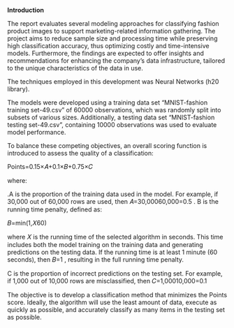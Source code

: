 **Introduction**

The report evaluates several modeling approaches for classifying fashion product images to support marketing-related information gathering. The project aims to reduce sample size and processing time while preserving high classification accuracy, thus optimizing costly and time-intensive models. Furthermore, the findings are expected to offer insights and recommendations for enhancing the company’s data infrastructure, tailored to the unique characteristics of the data in use.

The techniques employed in this development was Neural Networks (h20 library).

The models were developed using a training data set “MNIST-fashion training set-49.csv” of 60000 observations, which was randomly split into subsets of various sizes. Additionally, a testing data set “MNIST-fashion testing set-49.csv”, containing 10000 observations was used to evaluate model performance.

To balance these competing objectives, an overall scoring function is introduced to assess the quality of a classification:

Points=0.15×𝐴+0.1×𝐵+0.75×𝐶

where:

.A is the proportion of the training data used in the model. For example, if 30,000 out of 60,000 rows are used, then 𝐴=30,00060,000=0.5
. B is the running time penalty, defined as:

𝐵=min(1,𝑋60)

where 𝑋
 is the running time of the selected algorithm in seconds. This time includes both the model training on the training data and generating predictions on the testing data. If the running time is at least 1 minute (60 seconds), then 𝐵=1 , resulting in the full running time penalty.

C is the proportion of incorrect predictions on the testing set. For example, if 1,000 out of 10,000 rows are misclassified, then 𝐶=1,00010,000=0.1

 The objective is to develop a classification method that minimizes the Points score. Ideally, the algorithm will use the least amount of data, execute as quickly as possible, and accurately classify as many items in the testing set as possible.
